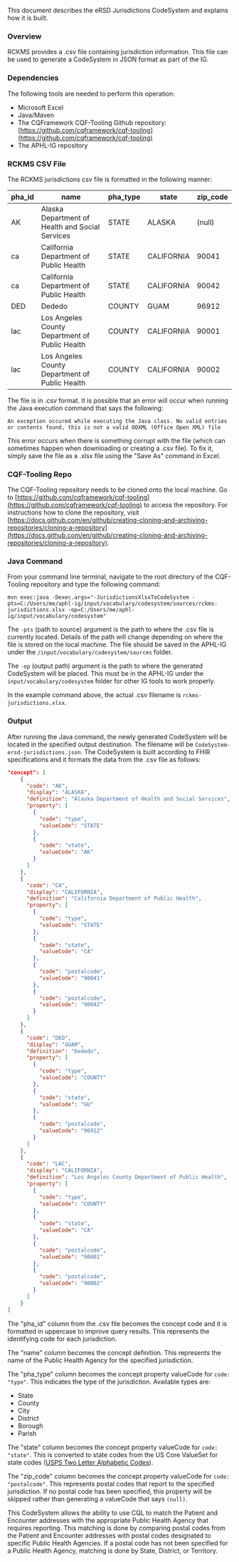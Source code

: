 This document describes the eRSD Jurisdictions CodeSystem and explains how it is built.

### Overview

RCKMS provides a .csv file containing jurisdiction information.  This file can be used to generate a CodeSystem in JSON format as part of the IG.

### Dependencies

The following tools are needed to perform this operation:
* Microsoft Excel
* Java/Maven
* The CQFramework CQF-Tooling Github repository: [https://github.com/cqframework/cqf-tooling](https://github.com/cqframework/cqf-tooling)
* The APHL-IG repository

### RCKMS CSV File

The RCKMS jurisdictions csv file is formatted in the following manner:  

pha_id | name | pha_type | state | zip_code
------ | ---- | -------- | ----- | --------
AK | Alaska Department of Health and Social Services | STATE | ALASKA | (null)
ca | California Department of Public Health | STATE | CALIFORNIA | 90041
ca | California Department of Public Health | STATE | CALIFORNIA | 90042
DED | Dededo | COUNTY | GUAM | 96912
lac | Los Angeles County Department of Public Health | COUNTY | CALIFORNIA | 90001
lac | Los Angeles County Department of Public Health | COUNTY | CALIFORNIA | 90002

The file is in .csv format.  It is possible that an error will occur when running the Java execution command that says the following:

```
An exception occured while executing the Java class. No valid entries or contents found, this is not a valid OOXML (Office Open XML) file
```

This error occurs when there is something corrupt with the file (which can sometimes happen when downloading or creating a .csv file).  To fix it, simply save the file as a .xlsx file using the "Save As" command in Excel.

### CQF-Tooling Repo

The CQF-Tooling repository needs to be cloned onto the local machine.  Go to [https://github.com/cqframework/cqf-tooling](https://github.com/cqframework/cqf-tooling) to access the repository.  For instructions how to clone the repository, visit [https://docs.github.com/en/github/creating-cloning-and-archiving-repositories/cloning-a-repository](https://docs.github.com/en/github/creating-cloning-and-archiving-repositories/cloning-a-repository).

### Java Command

From your command line terminal, navigate to the root directory of the CQF-Tooling repository and type the following command:

```
mvn exec:java -Dexec.args="-JurisdictionsXlsxToCodeSystem -pts=C:/Users/me/aphl-ig/input/vocabulary/codesystem/sources/rckms-jurisdictions.xlsx -op=C:/Users/me/aphl-ig/input/vocabulary/codesystem"
```

The `-pts` (path to source) argument is the path to where the .csv file is currently located.  Details of the path will change depending on where the file is stored on the local machine.  The file should be saved in the  APHL-IG under the `/input/vocabulary/codesystem/sources` folder.

The `-op` (output path) argument is the path to where the generated CodeSystem will be placed.  This must be in the APHL-IG under the `input/vocabulary/codesystem` folder for other IG tools to work properly.

In the example command above, the actual .csv filename is `rckms-jurisdictions.xlsx`.

### Output

After running the Java command, the newly generated CodeSystem will be located in the specified output destination.  The filename will be `CodeSystem-ersd-jurisdictions.json`.  The CodeSystem is built according to FHIR specifications and it formats the data from the .csv file as follows:

```json
"concept": [
    {
      "code": "AK",
      "display": "ALASKA",
      "definition": "Alaska Department of Health and Social Services",
      "property": [
        {
          "code": "type",
          "valueCode": "STATE"
        },
        {
          "code": "state",
          "valueCode": "AK"
        }
      ]
    },
    {
      "code": "CA",
      "display": "CALIFORNIA",
      "definition": "California Department of Public Health",
      "property": [
        {
          "code": "type",
          "valueCode": "STATE"
        },
        {
          "code": "state",
          "valueCode": "CA"
        },
        {
          "code": "postalcode",
          "valueCode": "90041"
        },
        {
          "code": "postalcode",
          "valueCode": "90042"
        }
      ]
    },
    {
      "code": "DED",
      "display": "GUAM",
      "definition": "Dededo",
      "property": [
        {
          "code": "type",
          "valueCode": "COUNTY"
        },
        {
          "code": "state",
          "valueCode": "GU"
        },
        {
          "code": "postalcode",
          "valueCode": "96912"
        }
      ]
    },
    {
      "code": "LAC",
      "display": "CALIFORNIA",
      "definition": "Los Angeles County Department of Public Health",
      "property": [
        {
          "code": "type",
          "valueCode": "COUNTY"
        },
        {
          "code": "state",
          "valueCode": "CA"
        },
        {
          "code": "postalcode",
          "valueCode": "90001"
        },
        {
          "code": "postalcode",
          "valueCode": "90002"
        }
      ]
    }
]
```

The "pha_id" column from the .csv file becomes the concept code and it is formatted in uppercase to improve query results.  This represents the identifying code for each jurisdiction.

The "name" column becomes the concept definition.  This represents the name of the Public Health Agency for the specified jurisdiction.

The "pha_type" column becomes the concept property valueCode for `code: "type"`.  This indicates the type of the jurisdiction.  Available types are:
* State
* County
* City
* District
* Borough
* Parish

The "state" column becomes the concept property valueCode for `code: "state"`.  This is converted to state codes from the US Core ValueSet for state codes ([USPS Two Letter Alphabetic Codes](http://hl7.org/fhir/us/core/ValueSet-us-core-usps-state.html)).

The "zip_code" column becomes the concept property valueCode for `code: "postalcode"`.  This represents postal codes that report to the specified jurisdiction. If no postal code has been specified, this property will be skipped rather than generating a valueCode that says `(null)`.

This CodeSystem allows the ability to use CQL to match the Patient and Encounter addresses with the appropriate Public Health Agency that requires reporting.  This matching is done by comparing postal codes from the Patient and Encounter addresses with postal codes designated to specific Public Health Agencies.  If a postal code has not been specified for a Public Health Agency, matching is done by State, District, or Territory.
